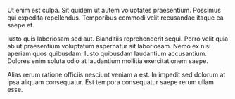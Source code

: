 Ut enim est culpa. Sit quidem ut autem voluptates praesentium. Possimus qui expedita repellendus. Temporibus commodi velit recusandae itaque ea saepe et.
 Iusto quis laboriosam sed aut. Blanditiis reprehenderit sequi. Porro velit quia ab ut praesentium voluptatum aspernatur sit laboriosam. Nemo ex nisi aperiam quos quibusdam. Iusto quibusdam laudantium accusantium. Dolores enim soluta odio at laudantium mollitia exercitationem saepe.
 Alias rerum ratione officiis nesciunt veniam a est. In impedit sed dolorum at ipsa aliquam consequatur. Est tempora consequatur saepe rerum ullam esse.